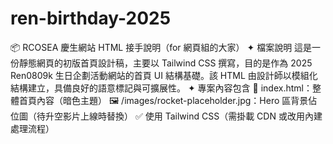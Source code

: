 # ren-birthday-2025

📦 RCOSEA 慶生網站 HTML 接手說明（for 網頁組的大家）
✦ 檔案說明
這是一份靜態網頁的初版首頁設計稿，主要以 Tailwind CSS 撰寫，目的是作為 2025 Ren0809k 生日企劃活動網站的首頁 UI 結構基礎。該 HTML 由設計師以模組化結構建立，具備良好的語意標記與可擴展性。
✦ 專案內容包含
📄 index.html：整體首頁內容（暗色主題）
🖼 /images/rocket-placeholder.jpg：Hero 區背景佔位圖（待升空影片上線時替換）
✅ 使用 Tailwind CSS（需掛載 CDN 或改用內建處理流程）
